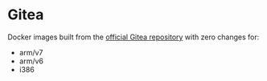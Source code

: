 # Gitea

Docker images built from the [official Gitea repository](https://github.com/go-gitea/gitea) with zero changes for:
- arm/v7
- arm/v6
- i386
